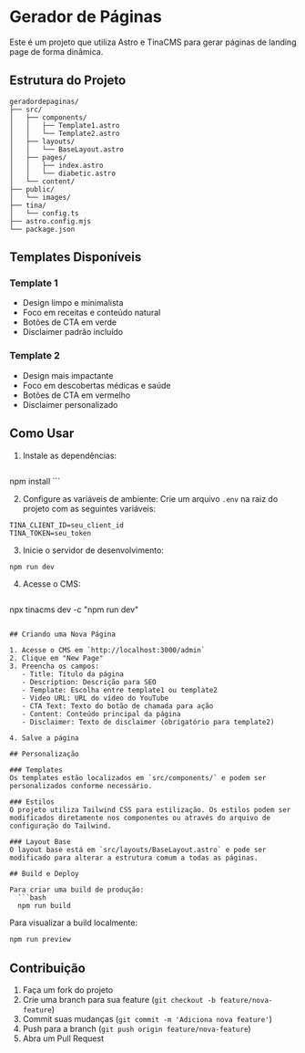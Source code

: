 # Gerador de Páginas

Este é um projeto que utiliza Astro e TinaCMS para gerar páginas de landing page de forma dinâmica.

## Estrutura do Projeto

```
geradordepaginas/
├── src/
│   ├── components/
│   │   ├── Template1.astro
│   │   └── Template2.astro
│   ├── layouts/
│   │   └── BaseLayout.astro
│   ├── pages/
│   │   ├── index.astro
│   │   └── diabetic.astro
│   └── content/
├── public/
│   └── images/
├── tina/
│   └── config.ts
├── astro.config.mjs
└── package.json
```

## Templates Disponíveis

### Template 1
- Design limpo e minimalista
- Foco em receitas e conteúdo natural
- Botões de CTA em verde
- Disclaimer padrão incluído

### Template 2
- Design mais impactante
- Foco em descobertas médicas e saúde
- Botões de CTA em vermelho
- Disclaimer personalizado

## Como Usar

1. Instale as dependências:
     ```bash
npm install
     ```

2. Configure as variáveis de ambiente:
Crie um arquivo `.env` na raiz do projeto com as seguintes variáveis:
```
TINA_CLIENT_ID=seu_client_id
TINA_TOKEN=seu_token
```

3. Inicie o servidor de desenvolvimento:
```bash
npm run dev
```

4. Acesse o CMS:
     ```bash
npx tinacms dev -c "npm run dev"
```

## Criando uma Nova Página

1. Acesse o CMS em `http://localhost:3000/admin`
2. Clique em "New Page"
3. Preencha os campos:
   - Title: Título da página
   - Description: Descrição para SEO
   - Template: Escolha entre template1 ou template2
   - Video URL: URL do vídeo do YouTube
   - CTA Text: Texto do botão de chamada para ação
   - Content: Conteúdo principal da página
   - Disclaimer: Texto de disclaimer (obrigatório para template2)

4. Salve a página

## Personalização

### Templates
Os templates estão localizados em `src/components/` e podem ser personalizados conforme necessário.

### Estilos
O projeto utiliza Tailwind CSS para estilização. Os estilos podem ser modificados diretamente nos componentes ou através do arquivo de configuração do Tailwind.

### Layout Base
O layout base está em `src/layouts/BaseLayout.astro` e pode ser modificado para alterar a estrutura comum a todas as páginas.

## Build e Deploy

Para criar uma build de produção:
  ```bash
  npm run build
  ```

Para visualizar a build localmente:
  ```bash
npm run preview
```

## Contribuição

1. Faça um fork do projeto
2. Crie uma branch para sua feature (`git checkout -b feature/nova-feature`)
3. Commit suas mudanças (`git commit -m 'Adiciona nova feature'`)
4. Push para a branch (`git push origin feature/nova-feature`)
5. Abra um Pull Request